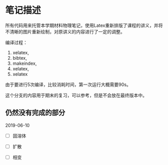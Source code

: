 # 笔记描述

所有代码用来托管本学期材料物理笔记，使用Latex重新排版了课程的讲义，并将不清晰的图片重新绘制，对原讲义的内容进行了一定的调整。

编译过程：

1. xelatex,
2. bibtex,
3. makeindex,
4. xelatex,
5. xelatex

由于要进行5次编译，比较消耗时间，第一次运行大概需要90s。

这个分支的内容用于期末的复习，可以参考，但是不会放在最终版本中。

## 仍然没有完成的部分

2019-06-10

- [ ] 固溶体
- [ ] 扩散
- [ ] 相变

